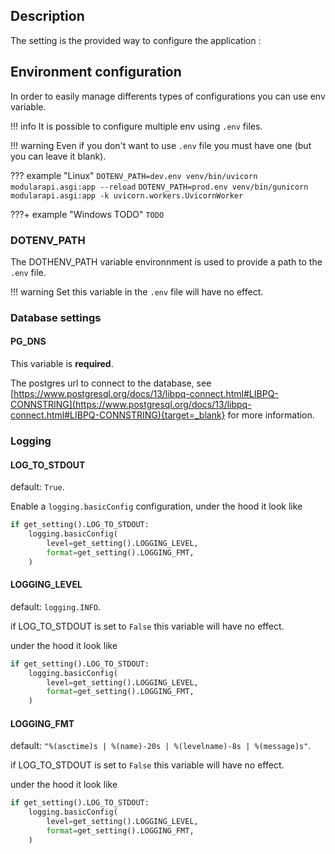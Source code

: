 ## Description
The setting is the provided way to configure the application :

## Environment configuration
In order to easily manage differents types of configurations you can use env variable.

!!! info
    It is possible to configure multiple env using `.env` files.

!!! warning
    Even if you don't want to use `.env` file you must have one (but you can leave it blank).

??? example "Linux"
    ```
    DOTENV_PATH=dev.env venv/bin/uvicorn modularapi.asgi:app --reload
    ```
    ```
    DOTENV_PATH=prod.env venv/bin/gunicorn modularapi.asgi:app -k uvicorn.workers.UvicornWorker
    ```

???+ example "Windows TODO"
    ```
    TODO
    ```

### DOTENV_PATH
The DOTHENV_PATH variable environnment is used to provide a path to the `.env` file.

!!! warning
    Set this variable in the `.env` file will have no effect.

### Database settings
#### PG_DNS

This variable is **required**.

The postgres url to connect to the database, see [https://www.postgresql.org/docs/13/libpq-connect.html#LIBPQ-CONNSTRING](https://www.postgresql.org/docs/13/libpq-connect.html#LIBPQ-CONNSTRING){target=_blank} for more information.

### Logging

#### LOG_TO_STDOUT

default: `True`.

Enable a `logging.basicConfig` configuration, under the hood it look like
```py hl_lines="1"
if get_setting().LOG_TO_STDOUT:
    logging.basicConfig(
        level=get_setting().LOGGING_LEVEL,
        format=get_setting().LOGGING_FMT,
    )
```

#### LOGGING_LEVEL

default: `logging.INFO`.

if LOG_TO_STDOUT is set to `False` this variable will have no effect.

under the hood it look like
```py hl_lines="3"
if get_setting().LOG_TO_STDOUT:
    logging.basicConfig(
        level=get_setting().LOGGING_LEVEL,
        format=get_setting().LOGGING_FMT,
    )
```

#### LOGGING_FMT

default: `"%(asctime)s | %(name)-20s | %(levelname)-8s | %(message)s"`.

if LOG_TO_STDOUT is set to `False` this variable will have no effect.

under the hood it look like
```py hl_lines="4"
if get_setting().LOG_TO_STDOUT:
    logging.basicConfig(
        level=get_setting().LOGGING_LEVEL,
        format=get_setting().LOGGING_FMT,
    )
```